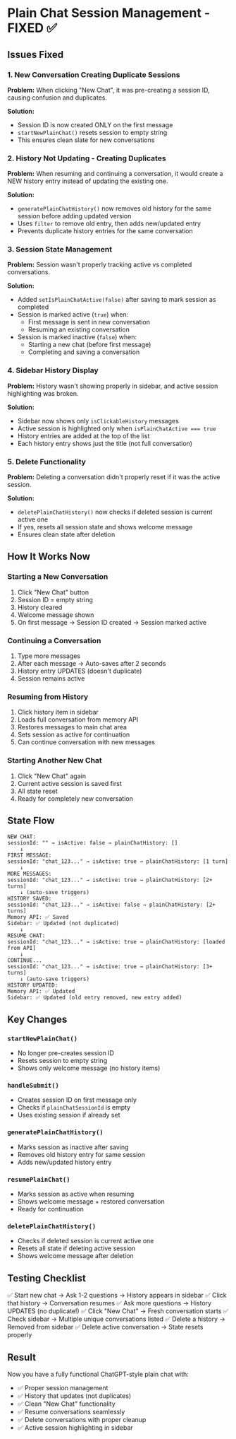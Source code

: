 # Plain Chat Session Management - FIXED ✅

## Issues Fixed

### 1. **New Conversation Creating Duplicate Sessions**
**Problem:** When clicking "New Chat", it was pre-creating a session ID, causing confusion and duplicates.

**Solution:** 
- Session ID is now created ONLY on the first message
- `startNewPlainChat()` resets session to empty string
- This ensures clean slate for new conversations

### 2. **History Not Updating - Creating Duplicates**
**Problem:** When resuming and continuing a conversation, it would create a NEW history entry instead of updating the existing one.

**Solution:**
- `generatePlainChatHistory()` now removes old history for the same session before adding updated version
- Uses `filter` to remove old entry, then adds new/updated entry
- Prevents duplicate history entries for the same conversation

### 3. **Session State Management**
**Problem:** Session wasn't properly tracking active vs completed conversations.

**Solution:**
- Added `setIsPlainChatActive(false)` after saving to mark session as completed
- Session is marked active (`true`) when:
  - First message is sent in new conversation
  - Resuming an existing conversation
- Session is marked inactive (`false`) when:
  - Starting a new chat (before first message)
  - Completing and saving a conversation

### 4. **Sidebar History Display**
**Problem:** History wasn't showing properly in sidebar, and active session highlighting was broken.

**Solution:**
- Sidebar now shows only `isClickableHistory` messages
- Active session is highlighted only when `isPlainChatActive === true`
- History entries are added at the top of the list
- Each history entry shows just the title (not full conversation)

### 5. **Delete Functionality**
**Problem:** Deleting a conversation didn't properly reset if it was the active session.

**Solution:**
- `deletePlainChatHistory()` now checks if deleted session is current active one
- If yes, resets all session state and shows welcome message
- Ensures clean state after deletion

## How It Works Now

### Starting a New Conversation
1. Click "New Chat" button
2. Session ID = empty string
3. History cleared
4. Welcome message shown
5. On first message → Session ID created → Session marked active

### Continuing a Conversation
1. Type more messages
2. After each message → Auto-saves after 2 seconds
3. History entry UPDATES (doesn't duplicate)
4. Session remains active

### Resuming from History
1. Click history item in sidebar
2. Loads full conversation from memory API
3. Restores messages to main chat area
4. Sets session as active for continuation
5. Can continue conversation with new messages

### Starting Another New Chat
1. Click "New Chat" again
2. Current active session is saved first
3. All state reset
4. Ready for completely new conversation

## State Flow

```
NEW CHAT:
sessionId: "" → isActive: false → plainChatHistory: []
    ↓
FIRST MESSAGE:
sessionId: "chat_123..." → isActive: true → plainChatHistory: [1 turn]
    ↓
MORE MESSAGES:
sessionId: "chat_123..." → isActive: true → plainChatHistory: [2+ turns]
    ↓ (auto-save triggers)
HISTORY SAVED:
sessionId: "chat_123..." → isActive: false → plainChatHistory: [2+ turns]
Memory API: ✅ Saved
Sidebar: ✅ Updated (not duplicated)
    ↓
RESUME CHAT:
sessionId: "chat_123..." → isActive: true → plainChatHistory: [loaded from API]
    ↓
CONTINUE...
sessionId: "chat_123..." → isActive: true → plainChatHistory: [3+ turns]
    ↓ (auto-save triggers)
HISTORY UPDATED:
Memory API: ✅ Updated
Sidebar: ✅ Updated (old entry removed, new entry added)
```

## Key Changes

### `startNewPlainChat()`
- No longer pre-creates session ID
- Resets session to empty string
- Shows only welcome message (no history items)

### `handleSubmit()`
- Creates session ID on first message only
- Checks if `plainChatSessionId` is empty
- Uses existing session if already set

### `generatePlainChatHistory()`
- Marks session as inactive after saving
- Removes old history entry for same session
- Adds new/updated history entry

### `resumePlainChat()`
- Marks session as active when resuming
- Shows welcome message + restored conversation
- Ready for continuation

### `deletePlainChatHistory()`
- Checks if deleted session is current active one
- Resets all state if deleting active session
- Shows welcome message after deletion

## Testing Checklist

✅ Start new chat → Ask 1-2 questions → History appears in sidebar
✅ Click that history → Conversation resumes
✅ Ask more questions → History UPDATES (no duplicate!)
✅ Click "New Chat" → Fresh conversation starts
✅ Check sidebar → Multiple unique conversations listed
✅ Delete a history → Removed from sidebar
✅ Delete active conversation → State resets properly

## Result

Now you have a fully functional ChatGPT-style plain chat with:
- ✅ Proper session management
- ✅ History that updates (not duplicates)
- ✅ Clean "New Chat" functionality
- ✅ Resume conversations seamlessly
- ✅ Delete conversations with proper cleanup
- ✅ Active session highlighting in sidebar

